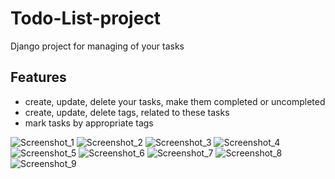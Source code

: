 # Todo-List-project

Django project for managing of your tasks

## Features

* create, update, delete your tasks, make them completed or uncompleted
* create, update, delete tags, related to these tasks
* mark tasks by appropriate tags

![Screenshot_1](https://user-images.githubusercontent.com/20545475/201633779-9852e20f-5d48-43cd-9b86-f23e130544e0.png)
![Screenshot_2](https://user-images.githubusercontent.com/20545475/201633788-fb26a115-4772-490d-88af-84151d953f13.png)
![Screenshot_3](https://user-images.githubusercontent.com/20545475/201633793-bded1bc7-67b1-4cc6-84e4-d3408fb90246.png)
![Screenshot_4](https://user-images.githubusercontent.com/20545475/201633797-c61e78e8-3f82-4795-a455-0306226f536f.png)
![Screenshot_5](https://user-images.githubusercontent.com/20545475/201633798-0c264877-7c3f-4bbb-b7bc-1f057a5fc048.png)
![Screenshot_6](https://user-images.githubusercontent.com/20545475/201633802-cf977d45-623e-4302-9a84-90968cbdd1e5.png)
![Screenshot_7](https://user-images.githubusercontent.com/20545475/201633804-fce1739e-659d-4369-aa0d-0799813f7bf2.png)
![Screenshot_8](https://user-images.githubusercontent.com/20545475/201633806-bc5df515-ea6c-43cf-aa85-ec4ac62fda91.png)
![Screenshot_9](https://user-images.githubusercontent.com/20545475/201633809-f116332f-a18e-4239-b530-a079382fefe7.png)
